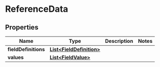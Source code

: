 

# ReferenceData


## Properties

Name | Type | Description | Notes
------------ | ------------- | ------------- | -------------
**fieldDefinitions** | [**List&lt;FieldDefinition&gt;**](FieldDefinition.md) |  | 
**values** | [**List&lt;FieldValue&gt;**](FieldValue.md) |  | 



